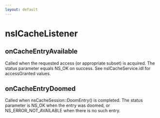 ```yaml
---
layout: default
---
```


# nsICacheListener #

## onCacheEntryAvailable ##

Called when the requested access (or appropriate subset) is
acquired.  The status parameter equals NS_OK on success.
See nsICacheService.idl for accessGranted values.


## onCacheEntryDoomed ##

Called when nsCacheSession::DoomEntry() is completed. The status
parameter is NS_OK when the entry was doomed, or NS_ERROR_NOT_AVAILABLE
when there is no such entry.


